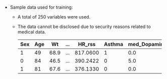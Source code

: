 - Sample data used for training:

  - A total of 250 variables were used.
  - The data cannot be disclosed due to security reasons related to medical data.


    | Sex | Age | Wt | ...| HR_rss | Asthma | med_Dopamine_HCl |
    |----------|----------|----------|----------|----------|----------|----------|
    | 1 | 49 | 68.9 | ...| 817.0600 |1| 0.0 | 
    | 0 |	84 | 46.5	| ...| 390.2422 |0| 5.0 |
    | 1 | 81 | 67.6 | ...| 376.1330 |0| 0.0 | 


